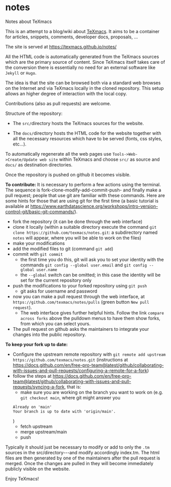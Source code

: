 # notes
Notes about TeXmacs

This is an attempt to a blog/wiki about [TeXmacs](http://www.texmacs.org). It aims to be a container for articles, snippets, comments, developer docs, proposals, ... 

The site is served at https://texmacs.github.io/notes/ 

All the HTML code is automatically generated from the TeXmacs sources which are the primary source of content. Since TeXmacs itself takes care of the conversion there is essentially no need for an external software like `Jekyll` or `Hugo`.

The idea is that the site can be browsed both via a standard web browses on the Internet and via TeXmacs locally in the cloned repository. This setup allows an higher degree of interaction with the local copy. 

Contributions (also as pull requests) are welcome. 


Structure of the repository:

 * The `src/`directory hosts the TeXmacs sources for the website. 

 * The `docs/`directory hosts the HTML code for the website together with all the necessary resources which have to be served (fonts, css styles, etc...).

To automatically regenerate all the web pages  use `Tools->Web->Create/Update web site` within TeXmacs and choose `src/` as source and `docs/` as destination directories. 

Once the repository is pushed on github it becomes visible. 

**To contribute:**
It is necessary to perform a few actions using the terminal. The sequence is fork-clone-modify-add-commit-push- and finally make a pull request; people that use git are familiar with these commands. Here are some hints for those that are using git for the first time (a basic tutorial is available at https://www.earthdatascience.org/workshops/intro-version-control-git/basic-git-commands/).

  * fork the repository (it can be done through the web interface)
  * clone it locally (within a suitable directory execute the command `git clone https://github.com/texmacs/notes.git`: a subdirectory named `notes` will appear, where you will be able to work on the files)
  * make your modifications
  * add the modified files to git (command `git add`)
  * commit with `git commit`
    * the first time you do this, git will ask you to set your identity with the commands `git config --global user.email` and `git config --global user.name`
    * the `--global` switch can be omitted; in this case the identity will be set for the current repository only
  * push the modifications to your forked repository using `git push`
    * git asks for username and password
  * now you can make a pull request through the web interface, at `https://github.com/texmacs/notes/pulls` (green button `New pull request`).
    * The web interface gives further helpful hints. Follow the link `compare across forks` above the pulldown menus to have them show forks, from which you can select yours.
  * The pull request on github asks the maintainers to integrate your changes into the public repository.

**To keep your fork up to date:**
  * Configure the upstream remote repository with `git remote add upstream https://github.com/texmacs/notes.git` (instructions at https://docs.github.com/en/free-pro-team@latest/github/collaborating-with-issues-and-pull-requests/configuring-a-remote-for-a-fork)
  * follow the steps at https://docs.github.com/en/free-pro-team@latest/github/collaborating-with-issues-and-pull-requests/syncing-a-fork, that is:
    * make sure you are working on the branch you want to work on (e.g. `git checkout main`, where git might answer you 
    ```
    Already on 'main'
    Your branch is up to date with 'origin/main'.
    ```
    )
    * fetch upstream
    * merge upstream/main
    * push
    
Typically it should just be necessary to modify or add to only the `.tm` sources in the src/directory---and modify accordingly index.tm. The html files are then generated by one of the maintainers after the pull request is merged. Once the changes are pulled in they will become immediately publicly visible on the website.

Enjoy TeXmacs!

